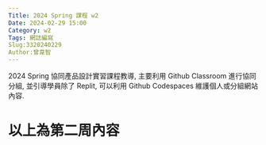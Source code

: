 ```yaml
---
Title: 2024 Spring 課程 w2
Date: 2024-02-29 15:00
Category: w2
Tags: 網誌編寫
Slug:3320240229
Author:曾韋智
---
```


2024 Spring 協同產品設計實習課程教導, 主要利用 Github Classroom 進行協同分組, 並引導學員除了 Replit, 可以利用 Github Codespaces 維護個人或分組網站內容.


<!-- PELICAN_END_SUMMARY -->


# 以上為第二周內容

